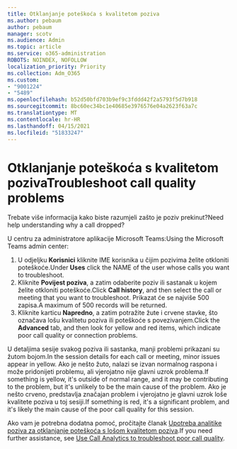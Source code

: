 ```yaml
---
title: Otklanjanje poteškoća s kvalitetom poziva
ms.author: pebaum
author: pebaum
manager: scotv
ms.audience: Admin
ms.topic: article
ms.service: o365-administration
ROBOTS: NOINDEX, NOFOLLOW
localization_priority: Priority
ms.collection: Adm_O365
ms.custom:
- "9001224"
- "5489"
ms.openlocfilehash: b52d50bfd703b9ef9c3fddd42f2a5793f5d7b918
ms.sourcegitcommit: 8bc60ec34bc1e40685e3976576e04a2623f63a7c
ms.translationtype: MT
ms.contentlocale: hr-HR
ms.lasthandoff: 04/15/2021
ms.locfileid: "51833247"
---
```

# <a name="troubleshoot-call-quality-problems"></a><span data-ttu-id="41296-102">Otklanjanje poteškoća s kvalitetom poziva</span><span class="sxs-lookup"><span data-stu-id="41296-102">Troubleshoot call quality problems</span></span>

<span data-ttu-id="41296-103">Trebate više informacija kako biste razumjeli zašto je poziv prekinut?</span><span class="sxs-lookup"><span data-stu-id="41296-103">Need help understanding why a call dropped?</span></span>

<span data-ttu-id="41296-104">U centru za administratore aplikacije Microsoft Teams:</span><span class="sxs-lookup"><span data-stu-id="41296-104">Using the Microsoft Teams admin center:</span></span>

1. <span data-ttu-id="41296-105">U odjeljku **Korisnici** kliknite IME korisnika u čijim pozivima želite otkloniti poteškoće.</span><span class="sxs-lookup"><span data-stu-id="41296-105">Under **Uses** click the NAME of the user whose calls you want to troubleshoot.</span></span>
2. <span data-ttu-id="41296-106">Kliknite **Povijest poziva**, a zatim odaberite poziv ili sastanak u kojem želite otkloniti poteškoće.</span><span class="sxs-lookup"><span data-stu-id="41296-106">Click **Call history**, and then select the call or meeting that you want to troubleshoot.</span></span> <span data-ttu-id="41296-107">Prikazat će se najviše 500 zapisa.</span><span class="sxs-lookup"><span data-stu-id="41296-107">A maximum of 500 records will be returned.</span></span>
3. <span data-ttu-id="41296-108">Kliknite karticu **Napredno**, a zatim potražite žute i crvene stavke, što označava lošu kvalitetu poziva ili poteškoće s povezivanjem.</span><span class="sxs-lookup"><span data-stu-id="41296-108">Click the **Advanced** tab, and then look for yellow and red items, which indicate poor call quality or connection problems.</span></span>

<span data-ttu-id="41296-109">U detaljima sesije svakog poziva ili sastanka, manji problemi prikazani su žutom bojom.</span><span class="sxs-lookup"><span data-stu-id="41296-109">In the session details for each call or meeting, minor issues appear in yellow.</span></span> <span data-ttu-id="41296-110">Ako je nešto žuto, nalazi se izvan normalnog raspona i može pridonijeti problemu, ali vjerojatno nije glavni uzrok problema.</span><span class="sxs-lookup"><span data-stu-id="41296-110">If something is yellow, it's outside of normal range, and it may be contributing to the problem, but it's unlikely to be the main cause of the problem.</span></span> <span data-ttu-id="41296-111">Ako je nešto crveno, predstavlja značajan problem i vjerojatno je glavni uzrok loše kvalitete poziva u toj sesiji.</span><span class="sxs-lookup"><span data-stu-id="41296-111">If something is red, it's a significant problem, and it's likely the main cause of the poor call quality for this session.</span></span>

<span data-ttu-id="41296-112">Ako vam je potrebna dodatna pomoć, pročitajte članak [Upotreba analitike poziva za otklanjanje poteškoća s lošom kvalitetom poziva](https://docs.microsoft.com/microsoftteams/use-call-analytics-to-troubleshoot-poor-call-quality#troubleshoot-call-quality-problems-using-call-analytics).</span><span class="sxs-lookup"><span data-stu-id="41296-112">If you need further assistance, see [Use Call Analytics to troubleshoot poor call quality](https://docs.microsoft.com/microsoftteams/use-call-analytics-to-troubleshoot-poor-call-quality#troubleshoot-call-quality-problems-using-call-analytics).</span></span>
